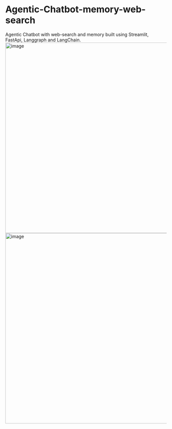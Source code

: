 # Agentic-Chatbot-memory-web-search
Agentic Chatbot with web-search and memory built using Streamlit, FastApi, Langgraph and LangChain.
<img width="1365" height="596" alt="image" src="https://github.com/user-attachments/assets/35c4ff4e-8b97-449f-9ea1-ead83d713d1c" />
<img width="1365" height="596" alt="image" src="https://github.com/user-attachments/assets/accca9c2-2101-459d-9358-2535208cb137" />
